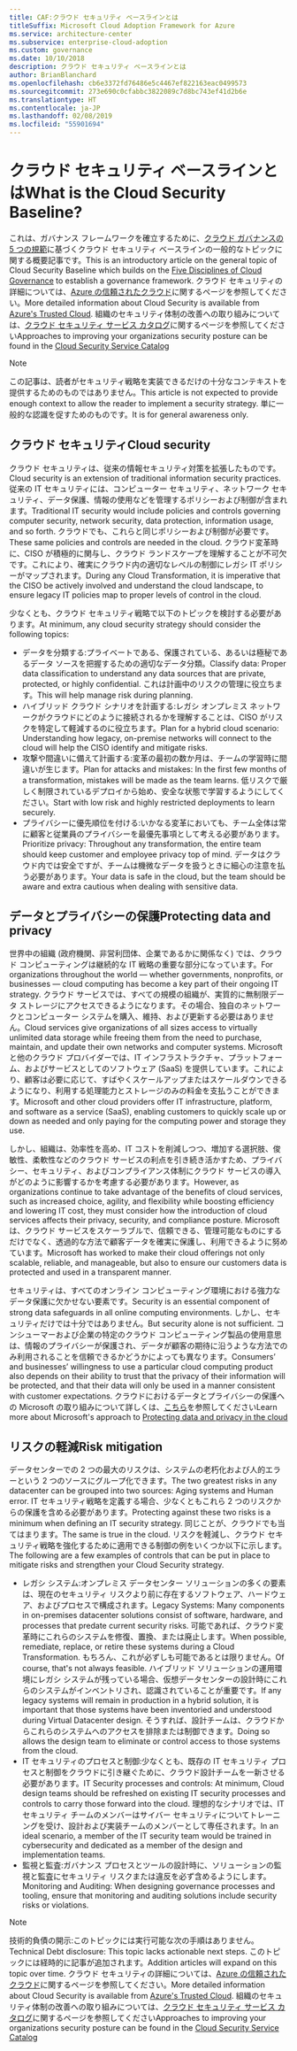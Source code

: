 ```yaml
---
title: CAF:クラウド セキュリティ ベースラインとは
titleSuffix: Microsoft Cloud Adoption Framework for Azure
ms.service: architecture-center
ms.subservice: enterprise-cloud-adoption
ms.custom: governance
ms.date: 10/10/2018
description: クラウド セキュリティ ベースラインとは
author: BrianBlanchard
ms.openlocfilehash: cb6e3372fd76486e5c4467ef822163eac0499573
ms.sourcegitcommit: 273e690c0cfabbc3822089c7d8bc743ef41d2b6e
ms.translationtype: HT
ms.contentlocale: ja-JP
ms.lasthandoff: 02/08/2019
ms.locfileid: "55901694"
---
```

<!-- markdownlint-disable MD026 -->

# <a name="what-is-the-cloud-security-baseline"></a><span data-ttu-id="fc6b7-103">クラウド セキュリティ ベースラインとは</span><span class="sxs-lookup"><span data-stu-id="fc6b7-103">What is the Cloud Security Baseline?</span></span>

<span data-ttu-id="fc6b7-104">これは、ガバナンス フレームワークを確立するために、[クラウド ガバナンスの 5 つの規範](../governance-disciplines.md)に基づくクラウド セキュリティ ベースラインの一般的なトピックに関する概要記事です。</span><span class="sxs-lookup"><span data-stu-id="fc6b7-104">This is an introductory article on the general topic of Cloud Security Baseline which builds on the [Five Disciplines of Cloud Governance](../governance-disciplines.md) to establish a governance framework.</span></span> <span data-ttu-id="fc6b7-105">クラウド セキュリティの詳細については、[Azure の信頼されたクラウド](https://azure.microsoft.com/overview/trusted-cloud/)に関するページを参照してください。</span><span class="sxs-lookup"><span data-stu-id="fc6b7-105">More detailed information about Cloud Security is available from [Azure's Trusted Cloud](https://azure.microsoft.com/overview/trusted-cloud/).</span></span> <span data-ttu-id="fc6b7-106">組織のセキュリティ体制の改善への取り組みについては、[クラウド セキュリティ サービス カタログ](https://www.microsoft.com/security/information-protection)に関するページを参照してください</span><span class="sxs-lookup"><span data-stu-id="fc6b7-106">Approaches to improving your organizations security posture can be found in the [Cloud Security Service Catalog](https://www.microsoft.com/security/information-protection)</span></span>

> [!NOTE]
> <span data-ttu-id="fc6b7-107">この記事は、読者がセキュリティ戦略を実装できるだけの十分なコンテキストを提供するためのものではありません。</span><span class="sxs-lookup"><span data-stu-id="fc6b7-107">This article is not expected to provide enough context to allow the reader to implement a security strategy.</span></span> <span data-ttu-id="fc6b7-108">単に一般的な認識を促すためのものです。</span><span class="sxs-lookup"><span data-stu-id="fc6b7-108">It is for general awareness only.</span></span>

## <a name="cloud-security"></a><span data-ttu-id="fc6b7-109">クラウド セキュリティ</span><span class="sxs-lookup"><span data-stu-id="fc6b7-109">Cloud security</span></span>

<span data-ttu-id="fc6b7-110">クラウド セキュリティは、従来の情報セキュリティ対策を拡張したものです。</span><span class="sxs-lookup"><span data-stu-id="fc6b7-110">Cloud security is an extension of traditional information security practices.</span></span> <span data-ttu-id="fc6b7-111">従来の IT セキュリティには、コンピューター セキュリティ、ネットワーク セキュリティ、データ保護、情報の使用などを管理するポリシーおよび制御が含まれます。</span><span class="sxs-lookup"><span data-stu-id="fc6b7-111">Traditional IT security would include policies and controls governing computer security, network security, data protection, information usage, and so forth.</span></span> <span data-ttu-id="fc6b7-112">クラウドでも、これらと同じポリシーおよび制御が必要です。</span><span class="sxs-lookup"><span data-stu-id="fc6b7-112">These same policies and controls are needed in the cloud.</span></span> <span data-ttu-id="fc6b7-113">クラウド変革時に、CISO が積極的に関与し、クラウド ランドスケープを理解することが不可欠です。これにより、確実にクラウド内の適切なレベルの制御にレガシ IT ポリシーがマップされます。</span><span class="sxs-lookup"><span data-stu-id="fc6b7-113">During any Cloud Transformation, it is imperative that the CISO be actively involved and understand the cloud landscape, to ensure legacy IT policies map to proper levels of control in the cloud.</span></span>

<span data-ttu-id="fc6b7-114">少なくとも、クラウド セキュリティ戦略で以下のトピックを検討する必要があります。</span><span class="sxs-lookup"><span data-stu-id="fc6b7-114">At minimum, any cloud security strategy should consider the following topics:</span></span>

* <span data-ttu-id="fc6b7-115">データを分類する:プライベートである、保護されている、あるいは極秘であるデータ ソースを把握するための適切なデータ分類。</span><span class="sxs-lookup"><span data-stu-id="fc6b7-115">Classify data: Proper data classification to understand any data sources that are private, protected, or highly confidential.</span></span> <span data-ttu-id="fc6b7-116">これは計画中のリスクの管理に役立ちます。</span><span class="sxs-lookup"><span data-stu-id="fc6b7-116">This will help manage risk during planning.</span></span>
* <span data-ttu-id="fc6b7-117">ハイブリッド クラウド シナリオを計画する:レガシ オンプレミス ネットワークがクラウドにどのように接続されるかを理解することは、CISO がリスクを特定して軽減するのに役立ちます。</span><span class="sxs-lookup"><span data-stu-id="fc6b7-117">Plan for a hybrid cloud scenario: Understanding how legacy, on-premise networks will connect to the cloud will help the CISO identify and mitigate risks.</span></span>
* <span data-ttu-id="fc6b7-118">攻撃や間違いに備えて計画する:変革の最初の数か月は、チームの学習時に間違いが生じます。</span><span class="sxs-lookup"><span data-stu-id="fc6b7-118">Plan for attacks and mistakes: In the first few months of a transformation, mistakes will be made as the team learns.</span></span> <span data-ttu-id="fc6b7-119">低リスクで厳しく制限されているデプロイから始め、安全な状態で学習するようにしてください。</span><span class="sxs-lookup"><span data-stu-id="fc6b7-119">Start with low risk and highly restricted deployments to learn securely.</span></span>
* <span data-ttu-id="fc6b7-120">プライバシーに優先順位を付ける:いかなる変革においても、チーム全体は常に顧客と従業員のプライバシーを最優先事項として考える必要があります。</span><span class="sxs-lookup"><span data-stu-id="fc6b7-120">Prioritize privacy: Throughout any transformation, the entire team should keep customer and employee privacy top of mind.</span></span> <span data-ttu-id="fc6b7-121">データはクラウド内では安全ですが、チームは機微なデータを扱うときに細心の注意を払う必要があります。</span><span class="sxs-lookup"><span data-stu-id="fc6b7-121">Your data is safe in the cloud, but the team should be aware and extra cautious when dealing with sensitive data.</span></span>

## <a name="protecting-data-and-privacy"></a><span data-ttu-id="fc6b7-122">データとプライバシーの保護</span><span class="sxs-lookup"><span data-stu-id="fc6b7-122">Protecting data and privacy</span></span>

<span data-ttu-id="fc6b7-123">世界中の組織 (政府機関、非営利団体、企業であるかに関係なく) では、クラウド コンピューティングは継続的な IT 戦略の重要な部分になっています。</span><span class="sxs-lookup"><span data-stu-id="fc6b7-123">For organizations throughout the world &mdash; whether governments, nonprofits, or businesses &mdash; cloud computing has become a key part of their ongoing IT strategy.</span></span> <span data-ttu-id="fc6b7-124">クラウド サービスでは、すべての規模の組織が、実質的に無制限データ ストレージにアクセスできるようになります。その場合、独自のネットワークとコンピューター システムを購入、維持、および更新する必要はありません。</span><span class="sxs-lookup"><span data-stu-id="fc6b7-124">Cloud services give organizations of all sizes access to virtually unlimited data storage while freeing them from the need to purchase, maintain, and update their own networks and computer systems.</span></span> <span data-ttu-id="fc6b7-125">Microsoft と他のクラウド プロバイダーでは、IT インフラストラクチャ、プラットフォーム、およびサービスとしてのソフトウェア (SaaS) を提供しています。これにより、顧客は必要に応じて、すばやくスケールアップまたはスケールダウンできるようになり、利用する処理能力とストレージのみの料金を支払うことができます。</span><span class="sxs-lookup"><span data-stu-id="fc6b7-125">Microsoft and other cloud providers offer IT infrastructure, platform, and software as a service (SaaS), enabling customers to quickly scale up or down as needed and only paying for the computing power and storage they use.</span></span>

<span data-ttu-id="fc6b7-126">しかし、組織は、効率性を高め、IT コストを削減しつつ、増加する選択肢、俊敏性、柔軟性などのクラウド サービスの利点を引き続き活かすため、プライバシー、セキュリティ、およびコンプライアンス体制にクラウド サービスの導入がどのように影響するかを考慮する必要があります。</span><span class="sxs-lookup"><span data-stu-id="fc6b7-126">However, as organizations continue to take advantage of the benefits of cloud services, such as increased choice, agility, and flexibility while boosting efficiency and lowering IT cost, they must consider how the introduction of cloud services affects their privacy, security, and compliance posture.</span></span> <span data-ttu-id="fc6b7-127">Microsoft は、クラウド サービスをスケーラブルで、信頼できる、管理可能なものにするだけでなく、透過的な方法で顧客データを確実に保護し、利用できるように努めています。</span><span class="sxs-lookup"><span data-stu-id="fc6b7-127">Microsoft has worked to make their cloud offerings not only scalable, reliable, and manageable, but also to ensure our customers data is protected and used in a transparent manner.</span></span>

<span data-ttu-id="fc6b7-128">セキュリティは、すべてのオンライン コンピューティング環境における強力なデータ保護に欠かせない要素です。</span><span class="sxs-lookup"><span data-stu-id="fc6b7-128">Security is an essential component of strong data safeguards in all online computing environments.</span></span> <span data-ttu-id="fc6b7-129">しかし、セキュリティだけでは十分ではありません。</span><span class="sxs-lookup"><span data-stu-id="fc6b7-129">But security alone is not sufficient.</span></span> <span data-ttu-id="fc6b7-130">コンシューマーおよび企業の特定のクラウド コンピューティング製品の使用意思は、情報のプライバシーが保護され、データが顧客の期待に沿うような方法でのみ利用されることを信頼できるかどうかによっても異なります。</span><span class="sxs-lookup"><span data-stu-id="fc6b7-130">Consumers’ and businesses’ willingness to use a particular cloud computing product also depends on their ability to trust that the privacy of their information will be protected, and that their data will only be used in a manner consistent with customer expectations.</span></span> <span data-ttu-id="fc6b7-131">クラウドにおけるデータとプライバシーの保護への Microsoft の取り組みについて詳しくは、[こちら](https://go.microsoft.com/fwlink/?LinkId=808242&clcid=0x409)を参照してください</span><span class="sxs-lookup"><span data-stu-id="fc6b7-131">Learn more about Microsoft's approach to [Protecting data and privacy in the cloud](https://go.microsoft.com/fwlink/?LinkId=808242&clcid=0x409)</span></span>

## <a name="risk-mitigation"></a><span data-ttu-id="fc6b7-132">リスクの軽減</span><span class="sxs-lookup"><span data-stu-id="fc6b7-132">Risk mitigation</span></span>

<span data-ttu-id="fc6b7-133">データセンターでの 2 つの最大のリスクは、システムの老朽化および人的エラーという 2 つのソースにグループ化できます。</span><span class="sxs-lookup"><span data-stu-id="fc6b7-133">The two greatest risks in any datacenter can be grouped into two sources: Aging systems and Human error.</span></span> <span data-ttu-id="fc6b7-134">IT セキュリティ戦略を定義する場合、少なくともこれら 2 つのリスクからの保護を含める必要があります。</span><span class="sxs-lookup"><span data-stu-id="fc6b7-134">Protecting against these two risks is a minimum when defining an IT security strategy.</span></span> <span data-ttu-id="fc6b7-135">同じことが、クラウドでも当てはまります。</span><span class="sxs-lookup"><span data-stu-id="fc6b7-135">The same is true in the cloud.</span></span> <span data-ttu-id="fc6b7-136">リスクを軽減し、クラウド セキュリティ戦略を強化するために適用できる制御の例をいくつか以下に示します。</span><span class="sxs-lookup"><span data-stu-id="fc6b7-136">The following are a few examples of controls that can be put in place to mitigate risks and strengthen your Cloud Security strategy.</span></span>

* <span data-ttu-id="fc6b7-137">レガシ システム:オンプレミス データセンター ソリューションの多くの要素は、現在のセキュリティ リスクより前に存在するソフトウェア、ハードウェア、およびプロセスで構成されます。</span><span class="sxs-lookup"><span data-stu-id="fc6b7-137">Legacy Systems: Many components in on-premises datacenter solutions consist of software, hardware, and processes that predate current security risks.</span></span> <span data-ttu-id="fc6b7-138">可能であれば、クラウド変革時にこれらのシステムを修復、置換、または廃止します。</span><span class="sxs-lookup"><span data-stu-id="fc6b7-138">When possible, remediate, replace, or retire these systems during a Cloud Transformation.</span></span> <span data-ttu-id="fc6b7-139">もちろん、これが必ずしも可能であるとは限りません。</span><span class="sxs-lookup"><span data-stu-id="fc6b7-139">Of course, that's not always feasible.</span></span> <span data-ttu-id="fc6b7-140">ハイブリッド ソリューションの運用環境にレガシ システムが残っている場合、仮想データセンターの設計時にこれらのシステムがインベントリされ、認識されていることが重要です。</span><span class="sxs-lookup"><span data-stu-id="fc6b7-140">If any legacy systems will remain in production in a hybrid solution, it is important that those systems have been inventoried and understood during Virtual Datacenter design.</span></span> <span data-ttu-id="fc6b7-141">そうすれば、設計チームは、クラウドからこれらのシステムへのアクセスを排除または制御できます。</span><span class="sxs-lookup"><span data-stu-id="fc6b7-141">Doing so allows the design team to eliminate or control access to those systems from the cloud.</span></span>
* <span data-ttu-id="fc6b7-142">IT セキュリティのプロセスと制御:少なくとも、既存の IT セキュリティ プロセスと制御をクラウドに引き継ぐために、クラウド設計チームを一新させる必要があります。</span><span class="sxs-lookup"><span data-stu-id="fc6b7-142">IT Security processes and controls: At minimum, Cloud design teams should be refreshed on existing IT security processes and controls to carry those forward into the cloud.</span></span> <span data-ttu-id="fc6b7-143">理想的なシナリオでは、IT セキュリティ チームのメンバーはサイバー セキュリティについてトレーニングを受け、設計および実装チームのメンバーとして専任されます。</span><span class="sxs-lookup"><span data-stu-id="fc6b7-143">In an ideal scenario, a member of the IT security team would be trained in cybersecurity and dedicated as a member of the design and implementation teams.</span></span>
* <span data-ttu-id="fc6b7-144">監視と監査:ガバナンス プロセスとツールの設計時に、ソリューションの監視と監査にセキュリティ リスクまたは違反を必ず含めるようにします。</span><span class="sxs-lookup"><span data-stu-id="fc6b7-144">Monitoring and Auditing: When designing governance processes and tooling, ensure that monitoring and auditing solutions include security risks or violations.</span></span>

> [!NOTE]
> <span data-ttu-id="fc6b7-145">技術的負債の開示:このトピックには実行可能な次の手順はありません。</span><span class="sxs-lookup"><span data-stu-id="fc6b7-145">Technical Debt disclosure: This topic lacks actionable next steps.</span></span> <span data-ttu-id="fc6b7-146">このトピックには経時的に記事が追加されます。</span><span class="sxs-lookup"><span data-stu-id="fc6b7-146">Addition articles will expand on this topic over time.</span></span> <span data-ttu-id="fc6b7-147">クラウド セキュリティの詳細については、[Azure の信頼されたクラウド](https://azure.microsoft.com/overview/trusted-cloud/)に関するページを参照してください。</span><span class="sxs-lookup"><span data-stu-id="fc6b7-147">More detailed information about Cloud Security is available from [Azure's Trusted Cloud](https://azure.microsoft.com/overview/trusted-cloud/).</span></span> <span data-ttu-id="fc6b7-148">組織のセキュリティ体制の改善への取り組みについては、[クラウド セキュリティ サービス カタログ](https://www.microsoft.com/security/information-protection)に関するページを参照してください</span><span class="sxs-lookup"><span data-stu-id="fc6b7-148">Approaches to improving your organizations security posture can be found in the [Cloud Security Service Catalog](https://www.microsoft.com/security/information-protection)</span></span>